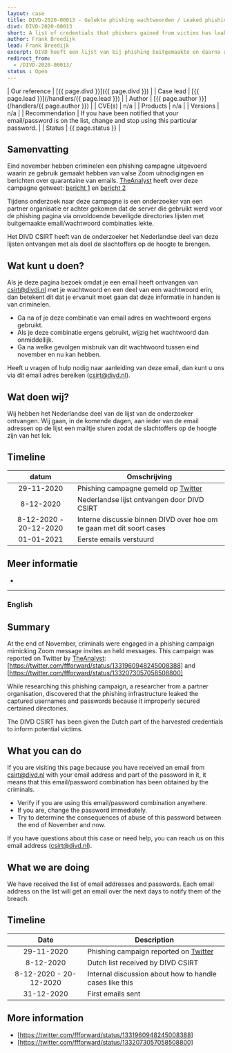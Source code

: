 ```yaml
---
layout: case
title: DIVD-2020-00013 - Gelekte phishing wachtwoorden / Leaked phishing credentials
divd: DIVD-2020-00013
short: A list of credentials that phishers gained from victims has leaked and has been recoved.
author: Frank Breedijk
lead: Frank Breedijk
excerpt: DIVD heeft een lijst van bij phishing buitgemaakte en daarna gelekte email en wachtwoorden van een partner ontvangen / DIVD has received a list of credentials obtained through phishing from a partner.
redirect_from:
  - /DIVD-2020-00013/
status : Open
---
```


| Our reference | [{{ page.divd }}]({{ page.divd }}) |
| Case lead | [{{ page.lead }}](/handlers/{{ page.lead }}) |
| Author | [{{ page.author }}](/handlers/{{ page.author }}) |
| CVE(s) | n/a |
| Products | n/a |
| Versions | n/a |
| Recommendation | If you have been notified that your email/password is on the list, change and stop using this particular password. |
| Status | {{ page.status }} |

## Samenvatting

Eind november hebben criminelen een phishing campagne uitgevoerd waarin ze gebruik gemaakt hebben van valse Zoom uitnodigingen en berichten over quarantaine van emails. [TheAnalyst](https://twitter.com/ffforward/) heeft over deze campagne getweet: [bericht 1](https://twitter.com/ffforward/status/1331960948245008388) en  [bericht 2](https://twitter.com/ffforward/status/1332073057058508800)

Tijdens onderzoek naar deze campagne is een onderzoeker van een partner organisatie er achter gekomen dat de server die gebruikt werd voor de phishing pagina via onvoldoende beveiligde directories lijsten met buitgemaakte email/wachtwoord combinaties lekte.

Het DIVD CSIRT heeft van de onderzoeker het Nederlandse deel van deze lijsten ontvangen met als doel de slachtoffers op de hoogte te brengen.

## Wat kunt u doen?

Als je deze pagina bezoek omdat je een email heeft ontvangen van csirt@divdi.nl met je wachtwoord en een deel van een wachtwoord erin, dan betekent dit dat je ervanuit moet gaan dat deze informatie in handen is van criminelen.

* Ga na of je deze combinatie van email adres en wachtwoord ergens gebruikt.
* Als je deze combinatie ergens gebruikt, wijzig het wachtwoord dan onmiddellijk.
* Ga na welke gevolgen misbruik van dit wachtwoord tussen eind november en nu kan hebben.

Heeft u vragen of hulp nodig naar aanleiding van deze email, dan kunt u ons via dit email adres bereiken (csirt@divd.nl). 

## Wat doen wij?

Wij hebben het Nederlandse deel van de lijst van de onderzoeker ontvangen. Wij gaan, in de komende dagen,  aan ieder van de email adressen op de lijst een mailtje sturen zodat de slachtoffers op de hoogte zijn van het lek. 


## Timeline

| datum | Omschrijving |
|:-----:|-------------|
| 29-11-2020 | Phishing campagne gemeld op [Twitter](https://twitter.com/ffforward/status/1331960948245008388) |
| 8-12-2020 | Nederlandse lijst ontvangen door DIVD CSIRT |
| 8-12-2020 - 20-12-2020 | Interne discussie binnen DIVD over hoe om te gaan met dit soort cases |
| 01-01-2021 | Eerste emails verstuurd |


## Meer informatie
*

<hr>

### English

## Summary

At the end of November, criminals were engaged in a phishing campaign mimicking Zoom message invites an held messages. This campaign was reported on Twitter by [TheAnalyst](https://twitter.com/ffforward/): [https://twitter.com/ffforward/status/1331960948245008388] and [https://twitter.com/ffforward/status/1332073057058508800]

While researching this phishing campaign, a researcher from a partner organisation, discovered that the phishing infrastructure leaked the captured usernames and passwords because it improperly secured certained directories.

The DIVD CSIRT has been given the Dutch part of the harvested credentials to inform potential victims.

## What you can do

If you are visiting this page because you have received an email from csirt@divd.nl with your email address and part of the password in it, it means that this email/password combination has been obtained by the criminals.

* Verify if you are using this email/password combination anywhere.
* If you are, change the password immediately.
* Try to determine the consequences of abuse of this password between the end of November and now.

If you have questions about this case or need help, you can reach us on this email address (csirt@divd.nl).

## What we are doing

We have received the list of email addresses and passwords. Each email address on the list will get an email over the next days to notify them of the breach.

## Timeline

| Date  | Description |
|:-----:|-------------|
| 29-11-2020 | Phishing campaign reported on [Twitter](https://twitter.com/ffforward/status/1331960948245008388) |
| 8-12-2020 | Dutch list received by DIVD CSIRT |
| 8-12-2020 - 20-12-2020 | Internal discussion about how to handle cases like this |
| 31-12-2020 | First emails sent |

## More information
* [https://twitter.com/ffforward/status/1331960948245008388]
* [https://twitter.com/ffforward/status/1332073057058508800]

